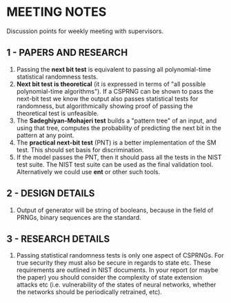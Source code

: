 # MEETING NOTES
Discussion points for weekly meeting with supervisors.


## 1 - PAPERS AND RESEARCH

1.  Passing the **next bit test** is equivalent to passing all polynomial-time
    statistical randomness tests.
1.  **Next bit test is theoretical** (it is expressed in terms of "all possible
    polynomial-time algorithms"). If a CSPRNG can be shown to pass the next-bit
    test we know the output also passes statistical tests for randomness, but
    algorithmically showing proof of passing the theoretical test is unfeasible.
2.  The **Sadeghiyan-Mohajeri test** builds a "pattern tree" of an input, and
    using that tree, computes the probability of predicting the next bit in the
    pattern at any point.
3.  The **practical next-bit test** (PNT) is a better implementation of the SM
    test. This should set basis for discrimination.
4.  If the model passes the PNT, then it should pass all the tests in the NIST
    test suite. The NIST test suite can be used as the final validation tool.
    Alternatively we could use **ent** or other such tools.


## 2 - DESIGN DETAILS

1.  Output of generator will be string of booleans, because in the field of
    PRNGs, binary sequences are the standard.


## 3 - RESEARCH DETAILS

1.  Passing statistical randomness tests is only one aspect of CSPRNGs. For
    true security they must also be secure in regards to state etc. These
    requirements are outlined in NIST documents. In your report (or maybe the
    paper) you should consider the complexity of state extension attacks etc
    (i.e. vulnerability of the states of neural networks, whether the networks
    should be periodically retrained, etc).
